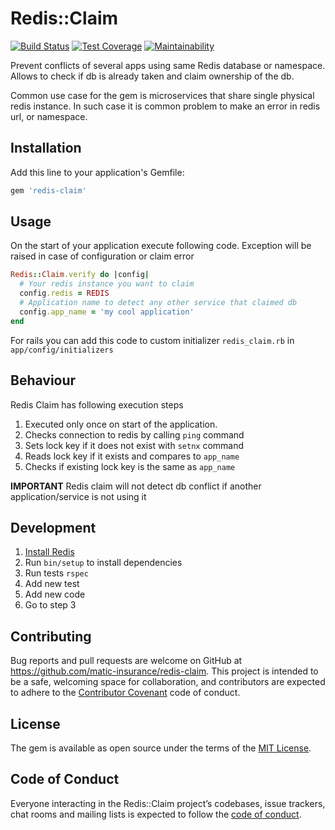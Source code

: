 # Redis::Claim

[![Build Status](https://travis-ci.org/matic-insurance/redis-claim.svg?branch=master)](https://travis-ci.org/matic-insurance/redis-claim)
[![Test Coverage](https://api.codeclimate.com/v1/badges/489ff6577678a8d2a868/test_coverage)](https://codeclimate.com/github/matic-insurance/redis-claim/test_coverage)
[![Maintainability](https://api.codeclimate.com/v1/badges/489ff6577678a8d2a868/maintainability)](https://codeclimate.com/github/matic-insurance/redis-claim/maintainability)

Prevent conflicts of several apps using same Redis database or namespace. 
Allows to check if db is already taken and claim ownership of the db.

Common use case for the gem is microservices that share single physical redis instance. 
In such case it is common problem to make an error in redis url, or namespace.   

## Installation

Add this line to your application's Gemfile:

```ruby
gem 'redis-claim'
```

## Usage

On the start of your application execute following code. 
Exception will be raised in case of configuration or claim error 

```ruby
Redis::Claim.verify do |config|
  # Your redis instance you want to claim
  config.redis = REDIS      
  # Application name to detect any other service that claimed db  
  config.app_name = 'my cool application'
end
```

For rails you can add this code to custom initializer `redis_claim.rb` in `app/config/initializers`

## Behaviour

Redis Claim has following execution steps

1. Executed only once on start of the application. 
1. Checks connection to redis by calling `ping` command
1. Sets lock key if it does not exist with `setnx` command
1. Reads lock key if it exists and compares to `app_name`
1. Checks if existing lock key is the same as `app_name`

**IMPORTANT** Redis claim will not detect db conflict if another application/service is not using it 

## Development

1. [Install Redis](https://redis.io//download)
1. Run `bin/setup` to install dependencies
1. Run tests `rspec`
1. Add new test
1. Add new code
1. Go to step 3

## Contributing

Bug reports and pull requests are welcome on GitHub at https://github.com/matic-insurance/redis-claim. This project is intended to be a safe, welcoming space for collaboration, and contributors are expected to adhere to the [Contributor Covenant](http://contributor-covenant.org) code of conduct.

## License

The gem is available as open source under the terms of the [MIT License](https://opensource.org/licenses/MIT).

## Code of Conduct

Everyone interacting in the Redis::Claim project’s codebases, issue trackers, chat rooms and mailing lists is expected to follow the [code of conduct](https://github.com/matic-insurance/redis-claim/blob/master/CODE_OF_CONDUCT.md).
